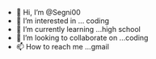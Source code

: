 - 👋 Hi, I’m @Segni00
- 👀 I’m interested in ... coding
- 🌱 I’m currently learning ...high school
- 💞️ I’m looking to collaborate on ...coding
- 📫 How to reach me ...gmail

<!---
Segni00/Segni00 is a ✨ special ✨ repository because its `README.md` (this file) appears on your GitHub profile.
You can click the Preview link to take a look at your changes.
--->
